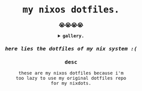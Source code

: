 <div align=center>
  <samp>
  <h1>my nixos dotfiles.</h1>
  <h3>😭😭😭😭</h2>
  
  <details>
  <summary><b>gallery.</b></summary>
    <h3>jazz moment. (current)</h3>
    <img src="https://user-images.githubusercontent.com/118438453/223589616-a032e9a0-983d-42c8-b872-3620b15fd5ea.png"/>
    <hr/>
    <h3>saturdays.</h3>
    <img src="https://user-images.githubusercontent.com/118438453/223589965-b4901e59-acd3-4ff7-9c47-afe50b8b0c59.png"/>
    <hr/>
    <h3>the first one.</h3>
    <img src="https://user-images.githubusercontent.com/118438453/223591787-9217ee6c-80f0-4837-901f-93c7791758ef.png">
  </details>
  <h3><i>here lies the dotfiles of my nix system :(</i></h3>
  <h3>desc</h3>
  <p>
    these are my nixos dotfiles because i'm <br>
    too lazy to use my original dotfiles repo <br>
    for my nixdots. <br>
  </p>
  </samp>
</div>
